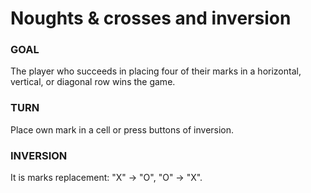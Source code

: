 # Noughts & crosses and inversion

### GOAL
The player who succeeds in placing four of their marks in a horizontal, vertical, or diagonal row wins the game.

### TURN
Place own mark in a cell or press buttons of inversion.

### INVERSION
It is marks replacement: "X" -> "O", "O" -> "X".
